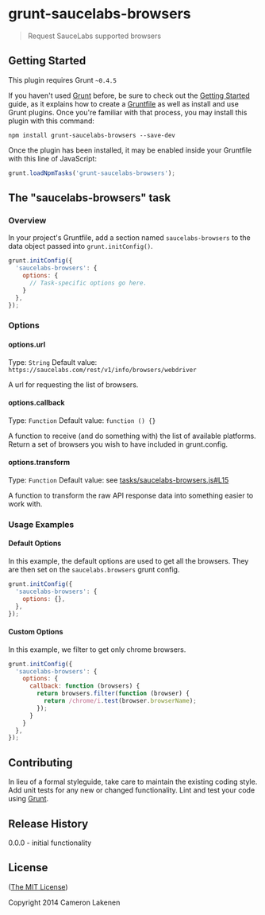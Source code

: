 # grunt-saucelabs-browsers

> Request SauceLabs supported browsers

## Getting Started
This plugin requires Grunt `~0.4.5`

If you haven't used [Grunt](http://gruntjs.com/) before, be sure to check out the [Getting Started](http://gruntjs.com/getting-started) guide, as it explains how to create a [Gruntfile](http://gruntjs.com/sample-gruntfile) as well as install and use Grunt plugins. Once you're familiar with that process, you may install this plugin with this command:

```shell
npm install grunt-saucelabs-browsers --save-dev
```

Once the plugin has been installed, it may be enabled inside your Gruntfile with this line of JavaScript:

```js
grunt.loadNpmTasks('grunt-saucelabs-browsers');
```

## The "saucelabs-browsers" task

### Overview
In your project's Gruntfile, add a section named `saucelabs-browsers` to the data object passed into `grunt.initConfig()`.

```js
grunt.initConfig({
  'saucelabs-browsers': {
    options: {
      // Task-specific options go here.
    }
  },
});
```

### Options

#### options.url
Type: `String`
Default value: `https://saucelabs.com/rest/v1/info/browsers/webdriver`

A url for requesting the list of browsers.

#### options.callback
Type: `Function`
Default value: `function () {}`

A function to receive (and do something with) the list of available platforms. Return a set of browsers you wish to have included in grunt.config.

#### options.transform
Type: `Function`
Default value: see [tasks/saucelabs-browsers.js#L15](tasks/saucelabs-browsers.js#L15)

A function to transform the raw API response data into something easier to work with.

### Usage Examples

#### Default Options
In this example, the default options are used to get all the browsers. They are then set on the `saucelabs.browsers` grunt config.

```js
grunt.initConfig({
  'saucelabs-browsers': {
    options: {},
  },
});
```

#### Custom Options
In this example, we filter to get only chrome browsers.

```js
grunt.initConfig({
  'saucelabs-browsers': {
    options: {
      callback: function (browsers) {
        return browsers.filter(function (browser) {
          return /chrome/i.test(browser.browserName);
        });
      }
    }
  },
});
```

## Contributing
In lieu of a formal styleguide, take care to maintain the existing coding style. Add unit tests for any new or changed functionality. Lint and test your code using [Grunt](http://gruntjs.com/).

## Release History

0.0.0 - initial functionality


## License

([The MIT License](LICENSE))

Copyright 2014 Cameron Lakenen
